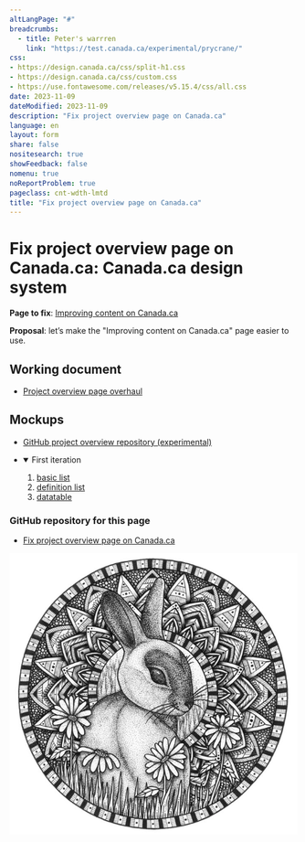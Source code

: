 ```yaml
---
altLangPage: "#"
breadcrumbs:
  - title: Peter's warrren
    link: "https://test.canada.ca/experimental/prycrane/"
css:
- https://design.canada.ca/css/split-h1.css
- https://design.canada.ca/css/custom.css
- https://use.fontawesome.com/releases/v5.15.4/css/all.css
date: 2023-11-09
dateModified: 2023-11-09
description: "Fix project overview page on Canada.ca"
language: en
layout: form
share: false
nositesearch: true
showFeedback: false
nomenu: true
noReportProblem: true
pageclass: cnt-wdth-lmtd
title: "Fix project overview page on Canada.ca"
---
```

<div class="row">
  <div class="col-md-8">
    <h1 property="name" id="wb-cont" dir="ltr"><span class="stacked"><span>Fix project overview page on Canada.ca</span>: <span>Canada.ca design system</span></span></h1>
    <p><strong>Page to fix</strong>: <a href="https://blog.canada.ca/pages/project-overview.html">Improving content on Canada.ca</a></p>
    <p><strong>Proposal</strong>: let’s make the "Improving content on Canada.ca" page easier to use.</p>
    <h2 class="h3 mrgn-tp-lg">Working document</h2>
    <ul class="fa-ul">
      <li><span class="fa-li"><span class="fab fa-google-drive"></span></span><a href="https://docs.google.com/document/d/1nKJ8hC0x5-l_7tgutGOM7KjZ1jDgsxOztuA7JIEWGew">Project overview page overhaul</a></li>
    </ul>
    <h2 class="h3 mrgn-tp-lg">Mockups</h2>
    <ul class="fa-ul">
      <li><span class="fa-li"><span class="fas fa-code-branch"></span></span><a href="https://github.com/gc-proto/experimental/tree/master/prycrane/project-overview">GitHub project overview repository (experimental)</a></li>
    </ul>
    <ul class="list-unstyled mrgn-tp-lg">
      <li>
        <details open="open">
          <summary class="bg-info">First iteration</summary>
          <ol class="mrgn-tp-lg">
            <li><a href="project-overview-en-01.html">basic list</a></li>
            <li><a href="project-overview-en-02.html">definition list</a></li>
            <li><a href="project-overview-en-03.html">datatable</a></li>
          </ol>
        </details>
      </li>
      <!--       <li> 
  <details class="mrgn-tp-lg">
          <summary class="bg-info">Old mockups</summary>
          <ul class="mrgn-tp-lg">
            <li><a href="breadcrumbs-01.html">Current presentation of breadcrumbs (Global header)</a>
              <ul>
                <li><a href="breadcrumbs-02.html">Shortened breadcrumbs ex. 1 (Global header)</a></li>               
              </ul>
            </li>
          </ul>
        </details>
      </li> -->
    </ul>
    <h3 class="mrgn-tp-lg h4">GitHub repository for this page</h3>
    <ul class="mrgn-tp-md fa-ul">
      <li><span class="fa-li"><span class="fab fa-github"></span></span><a href="https://github.com/gc-proto/experimental/blob/master/prycrane/project-overview/index.md">Fix project overview page on Canada.ca</a></li>
    </ul>
  </div>
  <div class="col-md-4">
    <div><img src="./images/bunny31.png" alt="" class="img-responsive"></div>
  </div>
</div>
